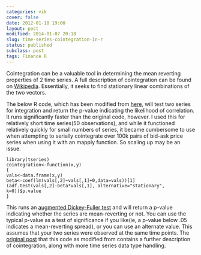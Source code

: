 ```yaml
---
categories: vik
cover: false
date: 2012-01-10 19:00
layout: post
modified: 2014-01-07 20:18
slug: time-series-cointegration-in-r
status: published
subclass: post
tags: Finance R
---
```


Cointegration can be a valuable tool in determining the mean reverting
properties of 2 time series. A full description of cointegration can be found
on [Wikipedia](http://en.wikipedia.org/wiki/Cointegration). Essentially, it
seeks to find stationary linear combinations of the two vectors.  
  
The below R code, which has been modified from
[here](http://quanttrader.info/public/testForCoint.html), will test two series
for integration and return the p-value indicating the likelihood of
correlation. It runs significantly faster than the original code, however. I
used this for relatively short time series(50 observations), and while it
functioned relatively quickly for small numbers of series, it became
cumbersome to use when attempting to serially cointegrate over 100k pairs of
bid-ask price series when using it with an mapply function. So scaling up may
be an issue.

    
    
      
    library(tseries)  
    cointegration<-function(x,y)  
    {  
    vals<-data.frame(x,y)  
    beta<-coef(lm(vals[,2]~vals[,1]+0,data=vals))[1]  
    (adf.test(vals[,2]-beta*vals[,1], alternative="stationary", k=0))$p.value  
    }  
    

This runs an [augmented Dickey-Fuller
test](http://en.wikipedia.org/wiki/Augmented_Dickey%E2%80%93Fuller_test) and
will return a p-value indicating whether the series are mean-reverting or not.
You can use the typical p-value as a test of significance if you like(ie, a
p-value below .05 indicates a mean-reverting spread), or you can use an
alternate value. This assumes that your two series were observed at the same
time points. The [original
post](http://quanttrader.info/public/testForCoint.html) that this code as
modified from contains a further description of cointegration, along with more
time series data type handling.